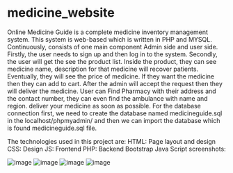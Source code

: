 # medicine_website

Online Medicine Guide is a complete medicine inventory management system. This system is web-based which is written in PHP and MYSQL. Continuously, consists of one main component Admin side and user side. Firstly, the user needs to sign up and then log in to the system. Secondly, the user will get the see the product list. Inside the product, they can see medicine name, description for that medicine will recover patients. Eventually, they will see the price of medicine. If they want the medicine then they can add to cart.
After the admin will accept the request then they will deliver the medicine. User can Find Pharmacy with their address and the contact number, they can even find the ambulance with name and region. deliver your medicine as soon as possible.
 For the database connection first, we need to create the database named medicineguide.sql in the localhost/phpmyadmin/ and then we  can import the database which is found medicineguide.sql file.

The technologies used in this project are:
HTML: Page layout and design
CSS: Design
JS: Frontend
PHP: Backend
Bootstrap
Java Script
screenshots:

![image](https://user-images.githubusercontent.com/79753419/146678516-79b9ef7d-546d-4495-9e42-f0aed2944eee.png)
![image](https://user-images.githubusercontent.com/79753419/146678603-35a7a895-d084-4e6a-8b63-a1deec6683d6.png)
![image](https://user-images.githubusercontent.com/79753419/146678651-b705bec2-311d-4a93-b13a-5330cc7a3883.png)
![image](https://user-images.githubusercontent.com/79753419/146679028-63b87c20-19de-4671-9557-ec8244b5ec74.png)
